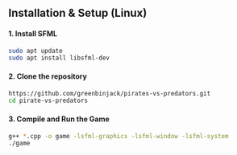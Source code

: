 ## Installation & Setup (Linux)  

#### 1. Install SFML
```sh
sudo apt update
sudo apt install libsfml-dev
```

#### 2. Clone the repository  
```sh
https://github.com/greenbinjack/pirates-vs-predators.git
cd pirate-vs-predators
```

#### 3. Compile and Run the Game
```sh
g++ *.cpp -o game -lsfml-graphics -lsfml-window -lsfml-system
./game
```

